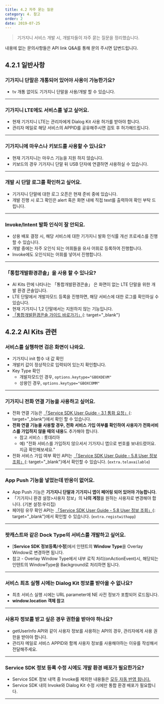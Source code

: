 ```yaml
---
title: 4.2 자주 묻는 질문
category: 4. 참고
order: 2
date: 2019-07-25
---
```


> 기가지니 서비스 개발 시, 개발자들이 자주 묻는 질문을 정리했습니다.

내용에 없는 문의사항들은 API link Q&A를 통해 문의 주시면 답변드립니다.

## 4.2.1 일반사항

### 기가지니 단말은 개통되어 있어야 사용이 가능한가요?

- tv 개통 없이도 기가지니 단말을 사용/개발 할 수 있습니다. 

------

### 기가지니 LTE에도 서비스를 넣고 싶어요.

- 현재 기가지니 LTE는 관리자에게 Dialog Kit 사용 허가를 받아야 합니다. 
- 관리자 메일로 해당 서비스의 APPID를 공유해주시면 검토 후 허가해드립니다. 

------

### 기가지니에 마우스나 키보드를 사용할 수 있나요?

- 현재 기가지니는 마우스 기능을 지원 하지 않습니다.
- 키보드의 경우 기가지니 단말 뒤 USB 단자에 연결하면 사용하실 수 있습니다.

------

### 개발 시 단말 로그를 확인하고 싶어요.

- 기가지니 단말에 대한 로그 오픈은 현재 준비 중에 있습니다. 
- 개발 진행 시 로그 확인은 alert 혹은 화면 내에 직접 text를 출력하여 확인 부탁 드립니다.

------

### Invoke/Intent 발화 인식이 잘 안되요.

- 상용 배포 결정 시, 해당 서비스에 대한 기가지니 발화 인식률 개선 프로세스를 진행할 수 있습니다.
- 개발 중에는 자주 오인식 되는 어휘들을 유사 어휘로 등록하여 진행합니다.
- Invoke에도 오인식되는 어휘를 넣어서 진행합니다. 

------

### 「통합개발환경콘솔」을 사용 할 수 있나요?

- AI Kits 란에 나타나는 「통합개발환경콘솔」 은 화면이 없는 LTE 단말을 위한 개발 환경 콘솔입니다.
- LTE 단말에서 개발자모드 등록을 진행하면, 해당 서비스에 대한 로그를 확인하실 수 있습니다.
- 현재 기가지니 1,2 단말에서는 지원하지 않는 기능입니다.
- [「통합개발환경콘솔 가이드 바로가기」](https://github.com/GiGAGenie-ServiceSDK/UserGuide/wiki/통합개발환경){: target="_blank"}

## 4.2.2 AI Kits 관련

### 서비스를 실행하면 검은 화면이 나와요.

* 기가지니 init 함수 내 값 확인
* 개발키 값이 정상적으로 입력되어 있는지 확인합니다. 
* Key Type 확인
  * 개발자모드인 경우,  `options.keytype="GBOXDEVM"`
  * 상용인 경우, `options.keytype="GBOXCOMM"`

------

### 기가지니 전화 연결 기능을 사용하고 싶어요.

- 전화 연결 기능은 [「Service SDK User Guide - 3.1 통화 요청」](https://github.com/GiGAGenie-ServiceSDK/UserGuide/wiki/call.requestCall){: target="_blank"}에서 확인 할 수 있습니다.
- **전화 연결 기능을 사용할 경우, 전화 서비스 가입 여부를 확인하여 사용자가 전화서비스를 가입하지 않을 때의 내용**도 추가해야 합니다.
  - 참고 서비스 : 롯데리아
  - 예) "전화 서비스를 가입하지 않으셔서 기가지니 앱으로 번호를 보내드렸어요. 지금 확인해보세요."
- 전화 서비스 가입 여부 확인 API는 [「Service SDK User Guide - 5.8 User 정보 조회」](https://github.com/GiGAGenie-ServiceSDK/UserGuide/wiki/appinfo.getUserInfo){: target="_blank"}에서 확인할 수 있습니다. (`extra.telavailable`)

------

### App Push 기능을 넣었는데 반응이 없어요.

- App Push 기능은 **기가지니 단말과 기가지니 앱이 페어링 되어 있어야 가능합니다.**
- 「기가지니 환경 설정>사용자 정보」의 **나의 계정**을 원하는 사용자로 변경해야 합니다. (기본 설정:우리집)
- 페어링 유무 확인 API는 [「Service SDK User Guide - 5.8 User 정보 조회」](https://github.com/GiGAGenie-ServiceSDK/UserGuide/wiki/appinfo.getUserInfo){: target="_blank"}에서 확인할 수 있습니다. (`extra.registwithapp`)

------

### 팟캐스트와 같은 Dock Type의 서비스를 개발하고 싶어요.

- [**Service SDK 정보등록/수정**]에서 인텐트의 **Window Type**을 Overlay Window로 변경하면 됩니다.
- 참고 - Overlay Window Type에서 내부 로직 처리(onActionEvent)시, 해당되는 인텐트의 WindowType을 Background로 처리하면 됩니다.

------

### 서비스 최초 실행 시에는 Dialog Kit 정보를 받아올 수 없나요?

- 최초 서비스 실행 시에는 URL parameter에 NE 사전 정보가 포함되어 로드됩니다.
- **window.location 객체 참고**

------

### 사용자 정보를 받고 싶은 경우 권한을 받아야 하나요?

- getUserInfo API와 같이 사용자 정보를 사용하는 API의 경우, 관리자에게 사용 권한을 받아야 합니다.
- 관리자 메일로 서비스 APPID와 함께 사용자 정보를 사용해야하는 이유를 작성해서 전달해주세요.

------

### Service SDK 정보 등록 수정 시에도 개발 환경 배포가 필요한가요?

- Service SDK 정보 내역 중 Invoke를 제외한 내용들은 <u>모두 자동 반영 됩니다.</u> 
- Service SDK 내의 Invoke와 Dialog Kit 수정 시에만 통합 환경 배포가 필요합니다.

------


